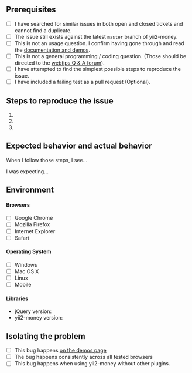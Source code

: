 ## Prerequisites

- [ ] I have searched for similar issues in both open and closed tickets and cannot find a duplicate.
- [ ] The issue still exists against the latest `master` branch of yii2-money.
- [ ] This is not an usage question. I confirm having gone through and read the [documentation and demos](http://demos.krajee.com/money).
- [ ] This is not a general programming / coding question. (Those should be directed to the [webtips Q & A forum](http://webtips.krajee.com/questions)).
- [ ] I have attempted to find the simplest possible steps to reproduce the issue.
- [ ] I have included a failing test as a pull request (Optional).

## Steps to reproduce the issue

1.
2.
3.

## Expected behavior and actual behavior

When I follow those steps, I see...

I was expecting...

## Environment

#### Browsers

- [ ] Google Chrome
- [ ] Mozilla Firefox
- [ ] Internet Explorer
- [ ] Safari

#### Operating System

- [ ] Windows
- [ ] Mac OS X
- [ ] Linux
- [ ] Mobile

#### Libraries

- jQuery version:
- yii2-money version:

## Isolating the problem

- [ ] This bug happens [on the demos page](https://demos.krajee.com/money)
- [ ] The bug happens consistently across all tested browsers
- [ ] This bug happens when using yii2-money without other plugins.